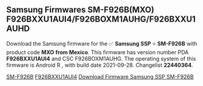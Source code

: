 <h2>Samsung Firmwares SM-F926B(MXO) F926BXXU1AUI4/F926BOXM1AUHG/F926BXXU1AUHD</h2>
Download the Samsung firmware for the ✅ <strong>Samsung SSP </strong> ⭐ <strong>SM-F926B</strong> with product code <strong>MXO</strong> <strong> from Mexico</strong>. This firmware has version number PDA <strong>F926BXXU1AUI4</strong> and CSC F926BOXM1AUHG. The operating system of this firmware is Android R , with build date 2021-09-28. Changelist <strong>22440364</strong>.


[SM-F926B](https://samfirm.shop/samsung/model/SM-F926B)
[F926BXXU1AUI4](https://samfirm.shop/samsung/pda/F926BXXU1AUI4)
[Download Firmware Samsung SSP SM-F926B](https://samfirm.shop/samsung/firmware/461355)
